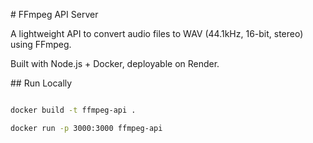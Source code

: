 \# FFmpeg API Server



A lightweight API to convert audio files to WAV (44.1kHz, 16-bit, stereo) using FFmpeg.  

Built with Node.js + Docker, deployable on Render.



\## Run Locally

```bash

docker build -t ffmpeg-api .

docker run -p 3000:3000 ffmpeg-api



